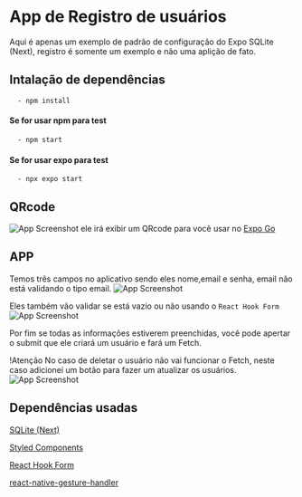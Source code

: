 
# App de Registro de usuários

Aqui é apenas um exemplo de padrão de configuração do Expo SQLite (Next), registro é somente um exemplo e não uma aplição de fato.


## Intalação de dependências
```terminal
  - npm install
```


#### Se for usar npm para test

```terminal
  - npm start
```

#### Se for usar expo para test

```terminal
  - npx expo start
```

## QRcode

![App Screenshot](https://github.com/Yuri89/React-Native-Test-DBLite/blob/main/imagensProjec/image%20(38).png?raw=true)
ele irá exibir um QRcode para você usar no [Expo Go](https://play.google.com/store/apps/details?id=host.exp.exponent)

## APP

Temos três campos no aplicativo sendo eles nome,email e senha, email não está validando o tipo email.
![App Screenshot](https://github.com/Yuri89/React-Native-Test-DBLite/blob/main/imagensProjec/image%20(3).jpg?raw=true)

Eles também vão validar se está vazio ou não usando o `React Hook Form`
![App Screenshot](https://github.com/Yuri89/React-Native-Test-DBLite/blob/main/imagensProjec/image%20(2).jpg?raw=true)

Por fim se todas as informações estiverem preenchidas, você pode apertar o submit que ele criará um usuário e fará um Fetch.

!Atenção
No caso de deletar o usuário não vai funcionar o Fetch, neste caso adicionei um botão para fazer um atualizar os usuários.
![App Screenshot](https://github.com/Yuri89/React-Native-Test-DBLite/blob/main/imagensProjec/image%20(1).jpg?raw=true)


## Dependências usadas 

[SQLite (Next)](https://docs.expo.dev/versions/latest/sdk/sqlite-next/)

[Styled Components](https://styled-components.com/)

[React Hook Form](https://react-hook-form.com/)

[react-native-gesture-handler](https://docs.expo.dev/versions/latest/sdk/gesture-handler/)


